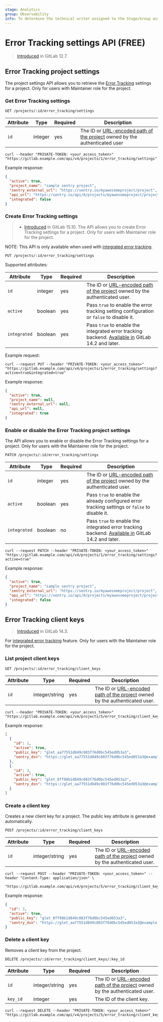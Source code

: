 ```yaml
---
stage: Analytics
group: Observability
info: To determine the technical writer assigned to the Stage/Group associated with this page, see https://about.gitlab.com/handbook/product/ux/technical-writing/#assignments
---
```


# Error Tracking settings API **(FREE)**

> [Introduced](https://gitlab.com/gitlab-org/gitlab/-/issues/34940) in GitLab 12.7.

## Error Tracking project settings

The project settings API allows you to retrieve the [Error Tracking](../operations/error_tracking.md)
settings for a project. Only for users with Maintainer role for the project.

### Get Error Tracking settings

```plaintext
GET /projects/:id/error_tracking/settings
```

| Attribute | Type    | Required | Description           |
| --------- | ------- | -------- | --------------------- |
| `id`      | integer | yes      | The ID or [URL-encoded path of the project](rest/index.md#namespaced-path-encoding) owned by the authenticated user |

```shell
curl --header "PRIVATE-TOKEN: <your_access_token>" "https://gitlab.example.com/api/v4/projects/1/error_tracking/settings"
```

Example response:

```json
{
  "active": true,
  "project_name": "sample sentry project",
  "sentry_external_url": "https://sentry.io/myawesomeproject/project",
  "api_url": "https://sentry.io/api/0/projects/myawesomeproject/project",
  "integrated": false
}
```

### Create Error Tracking settings

> - [Introduced](https://gitlab.com/gitlab-org/gitlab/-/issues/393035/) in GitLab 15.10.
The API allows you to create Error Tracking settings for a project. Only for users with Maintainer role for
the project.

NOTE:
This API is only available when used with [integrated error tracking](../operations/error_tracking.md#integrated-error-tracking).

```plaintext
PUT /projects/:id/error_tracking/settings
```

Supported attributes:

| Attribute    | Type    | Required | Description                                                                                                                                                     |
| ------------ | ------- |----------|-----------------------------------------------------------------------------------------------------------------------------------------------------------------|
| `id`         | integer | yes      | The ID or [URL-encoded path of the project](rest/index.md#namespaced-path-encoding) owned by the authenticated user.                                            |
| `active`     | boolean | yes      | Pass `true` to enable the error tracking setting configuration or `false` to disable it.                                                                        |
| `integrated` | boolean | yes      | Pass `true` to enable the integrated error tracking backend. [Available in](https://gitlab.com/gitlab-org/gitlab/-/merge_requests/68260) GitLab 14.2 and later. |

Example request:

```shell
curl --request PUT --header "PRIVATE-TOKEN: <your_access_token>" "https://gitlab.example.com/api/v4/projects/1/error_tracking/settings?active=true&integrated=true"
```

Example response:

```json
{
  "active": true,
  "project_name": null,
  "sentry_external_url": null,
  "api_url": null,
  "integrated": true
}
```

### Enable or disable the Error Tracking project settings

The API allows you to enable or disable the Error Tracking settings for a project. Only for users with the
Maintainer role for the project.

```plaintext
PATCH /projects/:id/error_tracking/settings
```

| Attribute    | Type    | Required | Description           |
| ------------ | ------- | -------- | --------------------- |
| `id`         | integer | yes      | The ID or [URL-encoded path of the project](rest/index.md#namespaced-path-encoding) owned by the authenticated user. |
| `active`     | boolean | yes      | Pass `true` to enable the already configured error tracking settings or `false` to disable it. |
| `integrated` | boolean | no       | Pass `true` to enable the integrated error tracking backend. [Available in](https://gitlab.com/gitlab-org/gitlab/-/merge_requests/68260) GitLab 14.2 and later. |

```shell
curl --request PATCH --header "PRIVATE-TOKEN: <your_access_token>" "https://gitlab.example.com/api/v4/projects/1/error_tracking/settings?active=true"
```

Example response:

```json
{
  "active": true,
  "project_name": "sample sentry project",
  "sentry_external_url": "https://sentry.io/myawesomeproject/project",
  "api_url": "https://sentry.io/api/0/projects/myawesomeproject/project",
  "integrated": false
}
```

## Error Tracking client keys

> [Introduced](https://gitlab.com/gitlab-org/gitlab/-/merge_requests/68384) in GitLab 14.3.

For [integrated error tracking](https://gitlab.com/gitlab-org/gitlab/-/issues/329596) feature. Only for users with the
Maintainer role for the project.

### List project client keys

```plaintext
GET /projects/:id/error_tracking/client_keys
```

| Attribute | Type | Required | Description |
| --------- | ---- | -------- | ----------- |
| `id` | integer/string | yes | The ID or [URL-encoded path of the project](rest/index.md#namespaced-path-encoding) owned by the authenticated user. |

```shell
curl --header "PRIVATE-TOKEN: <your_access_token>" "https://gitlab.example.com/api/v4/projects/5/error_tracking/client_keys"
```

Example response:

```json
[
  {
    "id": 1,
    "active": true,
    "public_key": "glet_aa77551d849c083f76d0bc545ed053a3",
    "sentry_dsn": "https://glet_aa77551d849c083f76d0bc545ed053a3@example.com/errortracking/api/v1/projects/5"
  },
  {
    "id": 3,
    "active": true,
    "public_key": "glet_0ff98b1d849c083f76d0bc545ed053a3",
    "sentry_dsn": "https://glet_aa77551d849c083f76d0bc545ed053a3@example.com/errortracking/api/v1/projects/5"
  }
]
```

### Create a client key

Creates a new client key for a project. The public key attribute is generated automatically.

```plaintext
POST /projects/:id/error_tracking/client_keys
```

| Attribute  | Type | Required | Description |
| ---------  | ---- | -------- | ----------- |
| `id`       | integer/string | yes | The ID or [URL-encoded path of the project](rest/index.md#namespaced-path-encoding) owned by the authenticated user. |

```shell
curl --request POST --header "PRIVATE-TOKEN: <your_access_token>" --header "Content-Type: application/json" \
     "https://gitlab.example.com/api/v4/projects/5/error_tracking/client_keys"
```

Example response:

```json
{
  "id": 3,
  "active": true,
  "public_key": "glet_0ff98b1d849c083f76d0bc545ed053a3",
  "sentry_dsn": "https://glet_aa77551d849c083f76d0bc545ed053a3@example.com/errortracking/api/v1/projects/5"
}
```

### Delete a client key

Removes a client key from the project.

```plaintext
DELETE /projects/:id/error_tracking/client_keys/:key_id
```

| Attribute | Type | Required | Description |
| --------- | ---- | -------- | ----------- |
| `id`      | integer/string | yes | The ID or [URL-encoded path of the project](rest/index.md#namespaced-path-encoding) owned by the authenticated user. |
| `key_id`  | integer | yes | The ID of the client key. |

```shell
curl --request DELETE --header "PRIVATE-TOKEN: <your_access_token>" "https://gitlab.example.com/api/v4/projects/5/error_tracking/client_keys/13"
```
